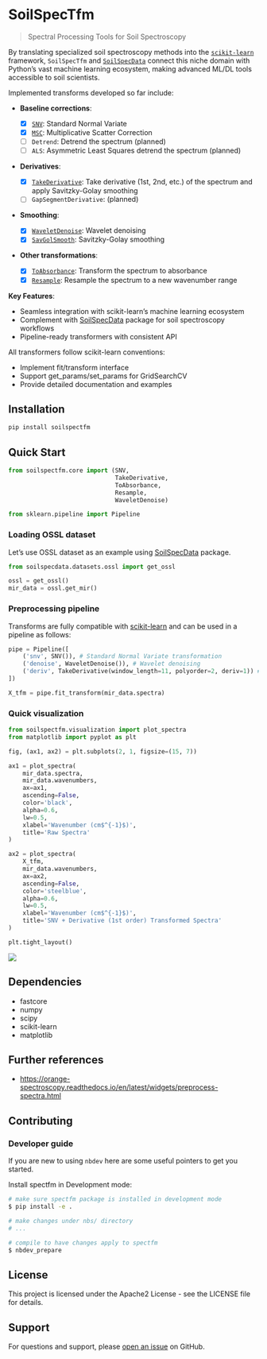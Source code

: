 # SoilSpecTfm


<!-- WARNING: THIS FILE WAS AUTOGENERATED! DO NOT EDIT! -->

> Spectral Processing Tools for Soil Spectroscopy

By translating specialized soil spectroscopy methods into the
[`scikit-learn`](https://scikit-learn.org/stable/) framework,
`SoilSpecTfm` and
[`SoilSpecData`](https://fr.anckalbi.net/soilspecdata/) connect this
niche domain with Python’s vast machine learning ecosystem, making
advanced ML/DL tools accessible to soil scientists.

Implemented transforms developed so far include:

- **Baseline corrections**:

  - [x]
    [`SNV`](https://franckalbinet.github.io/soilspectfm/core.html#snv):
    Standard Normal Variate
  - [x]
    [`MSC`](https://franckalbinet.github.io/soilspectfm/core.html#msc):
    Multiplicative Scatter Correction
  - [ ] `Detrend`: Detrend the spectrum (planned)
  - [ ] `ALS`: Asymmetric Least Squares detrend the spectrum (planned)

- **Derivatives**:

  - [x]
    [`TakeDerivative`](https://franckalbinet.github.io/soilspectfm/core.html#takederivative):
    Take derivative (1st, 2nd, etc.) of the spectrum and apply
    Savitzky-Golay smoothing
  - [ ] `GapSegmentDerivative`: (planned)

- **Smoothing**:

  - [x]
    [`WaveletDenoise`](https://franckalbinet.github.io/soilspectfm/core.html#waveletdenoise):
    Wavelet denoising
  - [x]
    [`SavGolSmooth`](https://franckalbinet.github.io/soilspectfm/core.html#savgolsmooth):
    Savitzky-Golay smoothing

- **Other transformations**:

  - [x]
    [`ToAbsorbance`](https://franckalbinet.github.io/soilspectfm/core.html#toabsorbance):
    Transform the spectrum to absorbance
  - [x]
    [`Resample`](https://franckalbinet.github.io/soilspectfm/core.html#resample):
    Resample the spectrum to a new wavenumber range

**Key Features**:

- Seamless integration with scikit-learn’s machine learning ecosystem
- Complement with [SoilSpecData](https://fr.anckalbi.net/soilspecdata/)
  package for soil spectroscopy workflows
- Pipeline-ready transformers with consistent API

All transformers follow scikit-learn conventions:

- Implement fit/transform interface
- Support get_params/set_params for GridSearchCV
- Provide detailed documentation and examples

## Installation

``` bash
pip install soilspectfm
```

## Quick Start

``` python
from soilspectfm.core import (SNV, 
                              TakeDerivative, 
                              ToAbsorbance, 
                              Resample, 
                              WaveletDenoise)

from sklearn.pipeline import Pipeline
```

### Loading OSSL dataset

Let’s use OSSL dataset as an example using
[SoilSpecData](https://fr.anckalbi.net/soilspecdata/) package.

``` python
from soilspecdata.datasets.ossl import get_ossl
```

``` python
ossl = get_ossl()
mir_data = ossl.get_mir()
```

### Preprocessing pipeline

Transforms are fully compatible with
[scikit-learn](https://scikit-learn.org/stable/) and can be used in a
pipeline as follows:

``` python
pipe = Pipeline([
    ('snv', SNV()), # Standard Normal Variate transformation
    ('denoise', WaveletDenoise()), # Wavelet denoising
    ('deriv', TakeDerivative(window_length=11, polyorder=2, deriv=1)) # First derivative
])

X_tfm = pipe.fit_transform(mir_data.spectra)
```

### Quick visualization

``` python
from soilspectfm.visualization import plot_spectra
from matplotlib import pyplot as plt
```

``` python
fig, (ax1, ax2) = plt.subplots(2, 1, figsize=(15, 7))

ax1 = plot_spectra(
    mir_data.spectra, 
    mir_data.wavenumbers,
    ax=ax1,
    ascending=False,
    color='black',
    alpha=0.6,
    lw=0.5,
    xlabel='Wavenumber (cm$^{-1}$)',
    title='Raw Spectra'
)

ax2 = plot_spectra(
    X_tfm,
    mir_data.wavenumbers,
    ax=ax2,
    ascending=False,
    color='steelblue',
    alpha=0.6,
    lw=0.5,
    xlabel='Wavenumber (cm$^{-1}$)',
    title='SNV + Derivative (1st order) Transformed Spectra'
)

plt.tight_layout()
```

![](index_files/figure-commonmark/cell-7-output-1.png)

## Dependencies

- fastcore
- numpy
- scipy
- scikit-learn
- matplotlib

## Further references

- https://orange-spectroscopy.readthedocs.io/en/latest/widgets/preprocess-spectra.html

## Contributing

### Developer guide

If you are new to using `nbdev` here are some useful pointers to get you
started.

Install spectfm in Development mode:

``` sh
# make sure spectfm package is installed in development mode
$ pip install -e .

# make changes under nbs/ directory
# ...

# compile to have changes apply to spectfm
$ nbdev_prepare
```

## License

This project is licensed under the Apache2 License - see the LICENSE
file for details.

## Support

For questions and support, please [open an
issue](https://github.com/franckalbinet/spectfm/issues) on GitHub.
